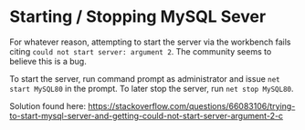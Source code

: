 # Starting / Stopping MySQL Sever

For whatever reason, attempting to start the server via the workbench fails citing `could not start server: argument 2`. The community seems to believe this is a bug. 

To start the server, run command prompt as administrator and issue `net start MySQL80` in the prompt. To later stop the server, run `net stop MySQL80`. 

Solution found here: https://stackoverflow.com/questions/66083106/trying-to-start-mysql-server-and-getting-could-not-start-server-argument-2-c
